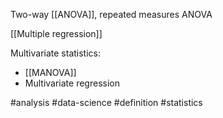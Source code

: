 Two-way [[ANOVA]], repeated measures ANOVA

[[Multiple regression]]

Multivariate statistics:

-  [[MANOVA]]
- Multivariate regression


#analysis #data-science #definition #statistics 
